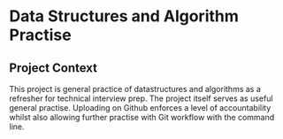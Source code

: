 # Data Structures and Algorithm Practise

## Project Context 

This project is general practice of datastructures and algorithms as a refresher for technical interview prep. The project itself serves as useful general practise. Uploading on Github enforces a level of accountability whilst also allowing further practise with Git workflow with the command line. 